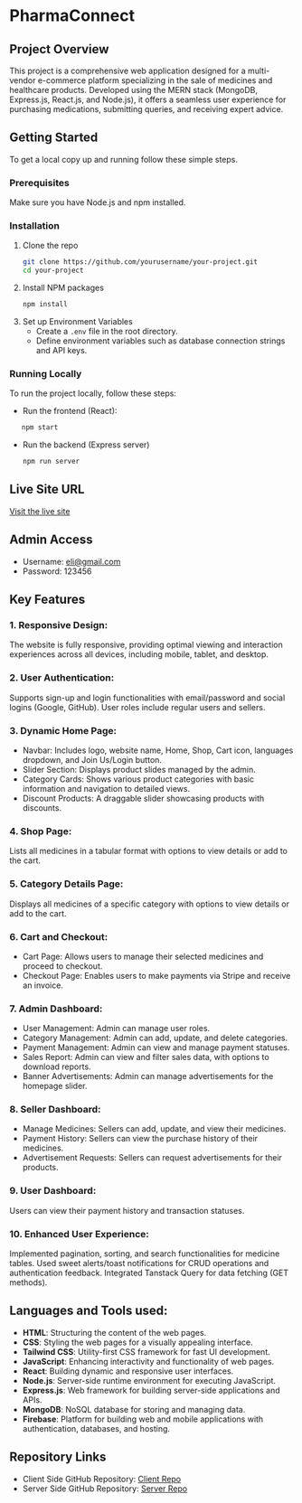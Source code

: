 # PharmaConnect
## Project Overview
This project is a comprehensive web application designed for a multi-vendor e-commerce platform specializing in the sale of medicines and healthcare products. Developed using the MERN stack (MongoDB, Express.js, React.js, and Node.js), it offers a seamless user experience for purchasing medications, submitting queries, and receiving expert advice.

## Getting Started

To get a local copy up and running follow these simple steps.

### Prerequisites

Make sure you have Node.js and npm installed.

### Installation

1. Clone the repo
   ```sh
   git clone https://github.com/yourusername/your-project.git
   cd your-project
   ```
2. Install NPM packages
   ```sh
   npm install
   ```
4. Set up Environment Variables
   * Create a `.env` file in the root directory.
   * Define environment variables such as database connection strings and API keys.
### Running Locally
  To run the project locally, follow these steps:
   * Run the frontend (React):
```sh
   npm start
```
 * Run the backend (Express server)
   ```sh
   npm run server
   ```
     
## Live Site URL
[Visit the live site](https://pharma-connect-b7fd3.web.app)


## Admin Access
- Username: eli@gmail.com
- Password: 123456

## Key Features
### 1. Responsive Design: 
The website is fully responsive, providing optimal viewing and interaction experiences across all devices, including mobile, tablet, and desktop.

### 2. User Authentication:
 Supports sign-up and login functionalities with email/password and social logins (Google, GitHub). User roles include regular users and sellers.

### 3. Dynamic Home Page:

- Navbar: Includes logo, website name, Home, Shop, Cart icon, languages dropdown, and Join Us/Login button.
- Slider Section: Displays product slides managed by the admin.
- Category Cards: Shows various product categories with basic information and navigation to detailed views.
- Discount Products: A draggable slider showcasing products with discounts.

### 4. Shop Page: 
Lists all medicines in a tabular format with options to view details or add to the cart.

### 5. Category Details Page:
 Displays all medicines of a specific category with options to view details or add to the cart.

### 6. Cart and Checkout:

- Cart Page: Allows users to manage their selected medicines and proceed to checkout.
- Checkout Page: Enables users to make payments via Stripe and receive an invoice.

### 7. Admin Dashboard:

- User Management: Admin can manage user roles.
- Category Management: Admin can add, update, and delete categories.
- Payment Management: Admin can view and manage payment statuses.
- Sales Report: Admin can view and filter sales data, with options to download reports.
- Banner Advertisements: Admin can manage advertisements for the homepage slider.
### 8. Seller Dashboard:

- Manage Medicines: Sellers can add, update, and view their medicines.
- Payment History: Sellers can view the purchase history of their medicines.
- Advertisement Requests: Sellers can request advertisements for their products.

### 9. User Dashboard:
 Users can view their payment history and transaction statuses.

### 10. Enhanced User Experience:

Implemented pagination, sorting, and search functionalities for medicine tables.
Used sweet alerts/toast notifications for CRUD operations and authentication feedback.
Integrated Tanstack Query for data fetching (GET methods).

## Languages and Tools used:

- **HTML**: Structuring the content of the web pages.
- **CSS**: Styling the web pages for a visually appealing interface.
- **Tailwind CSS**: Utility-first CSS framework for fast UI development.
- **JavaScript**: Enhancing interactivity and functionality of web pages.
- **React**: Building dynamic and responsive user interfaces.
- **Node.js**: Server-side runtime environment for executing JavaScript.
- **Express.js**: Web framework for building server-side applications and APIs.
- **MongoDB**: NoSQL database for storing and managing data.
- **Firebase**: Platform for building web and mobile applications with authentication, databases, and hosting.


## Repository Links
- Client Side GitHub Repository: [Client Repo](https://github.com/programming-hero-web-course1/b9a12-client-side-KhEliash)
- Server Side GitHub Repository: [Server Repo](https://github.com/programming-hero-web-course1/b9a12-server-side-KhEliash)

 
